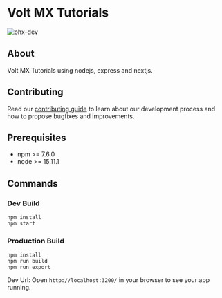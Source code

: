 # Volt MX Tutorials
![phx-dev](https://github.com/HCL-TECH-SOFTWARE/volt-mx-tutorials/actions/workflows/intergrate.yml/badge.svg?branch=phx-dev)

## About

Volt MX Tutorials using nodejs, express and nextjs.

## Contributing

Read our [contributing guide](https://github.com/HCL-TECH-SOFTWARE/volt-mx-tutorials/blob/phx-dev/.github/CONTRIBUTING.md) to learn about our development process and  how to propose bugfixes and improvements.

## Prerequisites

* npm >= 7.6.0
* node >= 15.11.1

## Commands

### Dev Build

```node
npm install
npm start
```
### Production Build

```node
npm install
npm run build
npm run export
```

Dev Url: Open `http://localhost:3200/` in your browser to see your app running.
